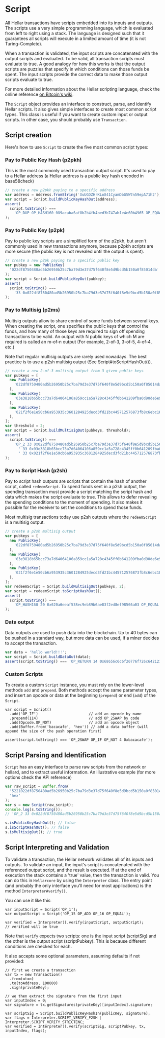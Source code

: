 # Script

All Hellar transactions have scripts embedded into its inputs and outputs. The scripts use a very simple programming language, which is evaluated from left to right using a stack. The language is designed such that it guarantees all scripts will execute in a limited amount of time (it is not Turing-Complete).

When a transaction is validated, the input scripts are concatenated with the output scripts and evaluated. To be valid, all transaction scripts must evaluate to true. A good analogy for how this works is that the output scripts are puzzles that specify in which conditions can those funds be spent. The input scripts provide the correct data to make those output scripts evaluate to true.

For more detailed information about the Hellar scripting language, check the online reference [on Bitcoin's wiki](https://en.bitcoin.it/wiki/Script).

The `Script` object provides an interface to construct, parse, and identify Hellar scripts. It also gives simple interfaces to create most common script types. This class is useful if you want to create custom input or output scripts. In other case, you should probably use `Transaction`.

## Script creation

Here's how to use `Script` to create the five most common script types:

### Pay to Public Key Hash (p2pkh)

This is the most commonly used transaction output script. It's used to pay to a Hellar address (a Hellar address is a public key hash encoded in base58check)

```javascript
// create a new p2pkh paying to a specific address
var address = Address.fromString('XuUGDZHrKLo841CyamDbG5W7n59epA71h2');
var script = Script.buildPublicKeyHashOut(address);
assert(
  script.toString() ===
    'OP_DUP OP_HASH160 089acaba6af8b2b4fb4bed3b747ab1e4e60b4965 OP_EQUALVERIFY OP_CHECKSIG'
);
```

### Pay to Public Key (p2pk)

Pay to public key scripts are a simplified form of the p2pkh, but aren't commonly used in new transactions anymore, because p2pkh scripts are more secure (the public key is not revealed until the output is spent).

```javascript
// create a new p2pk paying to a specific public key
var pubkey = new PublicKey(
  '022df8750480ad5b26950b25c7ba79d3e37d75f640f8e5d9bcd5b150a0f85014da'
);
var script = Script.buildPublicKeyOut(pubkey);
assert(
  script.toString() ===
    '33 0x022df8750480ad5b26950b25c7ba79d3e37d75f640f8e5d9bcd5b150a0f85014da OP_CHECKSIG'
);
```

### Pay to Multisig (p2ms)

Multisig outputs allow to share control of some funds between several keys. When creating the script, one specifies the public keys that control the funds, and how many of those keys are required to sign off spending transactions to be valid. An output with N public keys of which M are required is called an m-of-n output (For example, 2-of-3, 3-of-5, 4-of-4, etc.)

Note that regular multisig outputs are rarely used nowadays. The best practice is to use a p2sh multisig output (See Script#toScriptHashOut()).

```javascript
// create a new 2-of-3 multisig output from 3 given public keys
var pubkeys = [
  new PublicKey(
    '022df8750480ad5b26950b25c7ba79d3e37d75f640f8e5d9bcd5b150a0f85014da'
  ),
  new PublicKey(
    '03e3818b65bcc73a7d64064106a859cc1a5a728c4345ff0b641209fba0d90de6e9'
  ),
  new PublicKey(
    '021f2f6e1e50cb6a953935c3601284925decd3fd21bc445712576873fb8c6ebc18'
  ),
];
var threshold = 2;
var script = Script.buildMultisigOut(pubkeys, threshold);
assert(
  script.toString() ===
    'OP_2 33 0x022df8750480ad5b26950b25c7ba79d3e37d75f640f8e5d9bcd5b150a0f85014da' +
      ' 33 0x03e3818b65bcc73a7d64064106a859cc1a5a728c4345ff0b641209fba0d90de6e9' +
      ' 33 0x021f2f6e1e50cb6a953935c3601284925decd3fd21bc445712576873fb8c6ebc18 OP_3 OP_CHECKMULTISIG'
);
```

### Pay to Script Hash (p2sh)

Pay to script hash outputs are scripts that contain the hash of another script, called `redeemScript`. To spend funds sent in a p2sh output, the spending transaction must provide a script matching the script hash and data which makes the script evaluate to true. This allows to defer revealing the spending conditions to the moment of spending. It also makes it possible for the receiver to set the conditions to spend those funds.

Most multisig transactions today use p2sh outputs where the `redeemScript` is a multisig output.

```javascript
// create a p2sh multisig output
var pubkeys = [
  new PublicKey(
    '022df8750480ad5b26950b25c7ba79d3e37d75f640f8e5d9bcd5b150a0f85014da'
  ),
  new PublicKey(
    '03e3818b65bcc73a7d64064106a859cc1a5a728c4345ff0b641209fba0d90de6e9'
  ),
  new PublicKey(
    '021f2f6e1e50cb6a953935c3601284925decd3fd21bc445712576873fb8c6ebc18'
  ),
];
var redeemScript = Script.buildMultisigOut(pubkeys, 2);
var script = redeemScript.toScriptHashOut();
assert(
  script.toString() ===
    'OP_HASH160 20 0x620a6eeaf538ec9eb89b6ae83f2ed8ef98566a03 OP_EQUAL'
);
```

### Data output

Data outputs are used to push data into the blockchain. Up to 40 bytes can be pushed in a standard way, but more data can be used, if a miner decides to accept the transaction.

```javascript
var data = 'hello world!!!';
var script = Script.buildDataOut(data);
assert(script.toString() === 'OP_RETURN 14 0x68656c6c6f20776f726c64212121'
```

### Custom Scripts

To create a custom `Script` instance, you must rely on the lower-level methods `add` and `prepend`. Both methods accept the same parameter types, and insert an opcode or data at the beginning (`prepend`) or end (`add`) of the `Script`.

```
var script = Script()
  .add('OP_IF')                       // add an opcode by name
  .prepend(114)                       // add OP_2SWAP by code
  .add(Opcode.OP_NOT)                 // add an opcode object
  .add(Buffer.from('bacacafe', 'hex')) // add a data buffer (will append the size of the push operation first)

assert(script.toString() === 'OP_2SWAP OP_IF OP_NOT 4 0xbacacafe');
```

## Script Parsing and Identification

`Script` has an easy interface to parse raw scripts from the network or hellard, and to extract useful information. An illustrative example (for more options check the API reference)

```javascript
var raw_script = Buffer.from(
  '5221022df8750480ad5b26950b25c7ba79d3e37d75f640f8e5d9bcd5b150a0f85014da2103e3818b65bcc73a7d64064106a859cc1a5a728c4345ff0b641209fba0d90de6e921021f2f6e1e50cb6a953935c3601284925decd3fd21bc445712576873fb8c6ebc1853ae',
  'hex'
);
var s = new Script(raw_script);
console.log(s.toString());
// 'OP_2 33 0x022df8750480ad5b26950b25c7ba79d3e37d75f640f8e5d9bcd5b150a0f85014da 33 0x03e3818b65bcc73a7d64064106a859cc1a5a728c4345ff0b641209fba0d90de6e9 33 0x021f2f6e1e50cb6a953935c3601284925decd3fd21bc445712576873fb8c6ebc18 OP_3 OP_CHECKMULTISIG'

s.isPublicKeyHashOut(); // false
s.isScriptHashOut(); // false
s.isMultisigOut(); // true
```

## Script Interpreting and Validation

To validate a transaction, the Hellar network validates all of its inputs and outputs. To validate an input, the input's script is concatenated with the referenced output script, and the result is executed. If at the end of execution the stack contains a 'true' value, then the transaction is valid. You can do this in `Hellarcore` by using the `Interpreter` class. The entry point (and probably the only interface you'll need for most applications) is the method `Interpreter#verify()`.

You can use it like this:

```
var inputScript = Script('OP_1');
var outputScript = Script('OP_15 OP_ADD OP_16 OP_EQUAL');

var verified = Interpreter().verify(inputScript, outputScript);
// verified will be true
```

Note that `verify` expects two scripts: one is the input script (scriptSig) and the other is the output script (scriptPubkey). This is because different conditions are checked for each.

It also accepts some optional parameters, assuming defaults if not provided:

```
// first we create a transaction
var tx = new Transaction()
  .from(utxo)
  .to(toAddress, 100000)
  .sign(privateKey);

// we then extract the signature from the first input
var inputIndex = 0;
var signature = tx.getSignatures(privateKey)[inputIndex].signature;

var scriptSig = Script.buildPublicKeyHashIn(publicKey, signature);
var flags = Interpreter.SCRIPT_VERIFY_P2SH | Interpreter.SCRIPT_VERIFY_STRICTENC;
var verified = Interpreter().verify(scriptSig, scriptPubkey, tx, inputIndex, flags);
```
